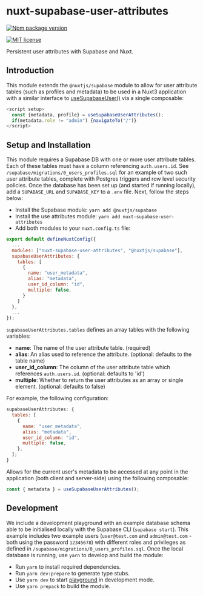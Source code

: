 # nuxt-supabase-user-attributes

[![Npm package version](https://badgen.net/npm/v/nuxt-editorjs)](https://npmjs.com/package/nuxt-supabase-user-attributes)
<!-- [![Npm package total downloads](https://badgen.net/npm/dt/nuxt-editorjs)](https://npmjs.com/package/nuxt-supabase-user-attributes) -->
[![MIT license](https://img.shields.io/badge/License-MIT-blue.svg)](https://lbesson.mit-license.org/)

Persistent user attributes with Supabase and Nuxt.

## Introduction

This module extends the `@nuxtjs/supabase` module to allow for user attribute tables (such as profiles and metadata) to be used in a Nuxt3 application with a similar interface to [useSupabaseUser()](https://supabase.nuxtjs.org/usage/composables#usesupabaseuser) via a single composable:

```javascript
<script setup>
  const {metadata, profile} = useSupabaseUserAttributes(); 
  if(metadata.role != "admin") {navigateTo("/")}
</script>
```

## Setup and Installation

This module requires a Supabase DB with one or more user attribute tables. Each of these tables must have a column referencing `auth.users.id`. See `/supabase/migrations/0_users_profiles.sql` for an example of two such user attribute tables, complete with Postgres triggers and row level security policies. Once the database has been set up (and started if running locally), add a `SUPABASE_URL` and `SUPABASE_KEY` to a `.env` file. Next, follow the steps below:

- Install the Supabase module: `yarn add @nuxtjs/supabase`
- Install the use attributes module: `yarn add nuxt-supabase-user-attributes`
- Add both modules to your `nuxt.config.ts` file:

```javascript
export default defineNuxtConfig({
  ...
  modules: ["nuxt-supabase-user-attributes", "@nuxtjs/supabase"],
  supabaseUserAttributes: {
    tables: [
      {
        name: "user_metadata",
        alias: "metadata",
        user_id_column: "id",
        multiple: false,
      }
    ]
  },
  ...
});
```

`supabaseUserAttributes.tables` defines an array tables with the following variables:

- **name**: The name of the user attribute table. (required)
- **alias**: An alias used to reference the attribute. (optional: defaults to the table name)
- **user_id_column**: The column of the user attribute table which references `auth.users.id`. (optional: defaults to 'id')
- **multiple**: Whether to return the user attributes as an array or single element. (optional: defaults to false)

For example, the following configuration:

```javascript
supabaseUserAttributes: {
  tables: [
    {
      name: "user_metadata",
      alias: "metadata",
      user_id_column: "id",
      multiple: false,
    },
  ];
}
```

Allows for the current user's metadata to be accessed at any point in the application (both client and server-side) using the following composable:

```javascript
const { metadata } = useSupabaseUserAttributes();
```

## Development

We include a development playground with an example database schema able to be initialised locally with the Supabase CLI (`supabase start`). This example includes two example users (`user@test.com` and `admin@test.com` - both using the password `12345678`) with different roles and privileges as defined in `/supabase/migrations/0_users_profiles.sql`. Once the local database is running, use `yarn` to develop and build the module:

- Run `yarn` to install required dependencies.
- Run `yarn dev:prepare` to generate type stubs.
- Use `yarn dev` to start [playground](./playground) in development mode.
- Use `yarn prepack` to build the module.
